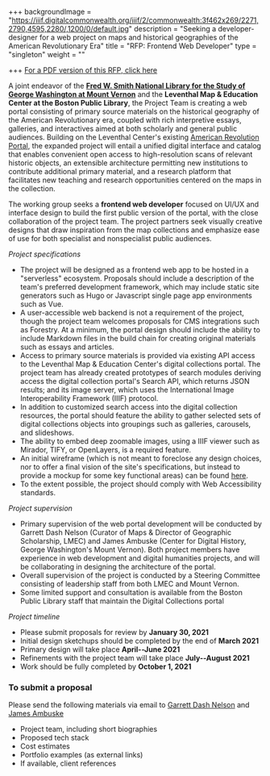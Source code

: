 +++
backgroundImage = "https://iiif.digitalcommonwealth.org/iiif/2/commonwealth:3f462x269/2271,2790,4595,2280/,1200/0/default.jpg"
description = "Seeking a developer-designer for a web project on maps and historical geographies of the American Revolutionary Era"
title = "RFP: Frontend Web Developer"
type = "singleton"
weight = ""

+++
<a href="https://bostonpubliclibrary.sharepoint.com/:b:/s/LeventhalMap/EdnFCDtKzLdLvxCULJqCCoUB-3O0fssk2Fgwwr8duAQjVw?e=PJGDDJ" class="btn btn-primary-outline btn-lg"><i class="fas fa-file-pdf mr-2"></i> For a PDF version of this RFP, click here</a>

A joint endeavor of the [**Fred W. Smith National Library for the Study of George Washington at Mount Vernon**](https://www.mountvernon.org/library/) and the **Leventhal Map & Education Center at the Boston Public Library**, the Project Team is creating a web portal consisting of primary source materials on the historical geography of the American Revolutionary era, coupled with rich interpretive essays, galleries, and interactives aimed at both scholarly and general public audiences. Building on the Leventhal Center's existing [American Revolution Portal](https://collections.leventhalmap.org/collections/commonwealth:dn39z222j), the expanded project will entail a unified digital interface and catalog that enables convenient open access to high-resolution scans of relevant historic objects, an extensible architecture permitting new institutions to contribute additional primary material, and a research platform that facilitates new teaching and research opportunities centered on the maps in the collection.

The working group seeks a **frontend web developer** focused on UI/UX and interface design to build the first public version of the portal, with the close collaboration of the project team. The project partners seek visually creative designs that draw inspiration from the map collections and emphasize ease of use for both specialist and nonspecialist public audiences.

_Project specifications_

* The project will be designed as a frontend web app to be hosted in a "serverless" ecosystem. Proposals should include a description of the team's preferred development framework, which may include static site generators such as Hugo or Javascript single page app environments such as Vue.
* A user-accessible web backend is not a requirement of the project, though the project team welcomes proposals for CMS integrations such as Forestry. At a minimum, the portal design should include the ability to include Markdown files in the build chain for creating original materials such as essays and articles.
* Access to primary source materials is provided via existing API access to the Leventhal Map & Education Center's digital collections portal. The project team has already created prototypes of search modules deriving access the digital collection portal's Search API, which returns JSON results; and its image server, which uses the International Image Interoperability Framework (IIIF) protocol.
* In addition to customized search access into the digital collection resources, the portal should feature the ability to gather selected sets of digital collections objects into groupings such as galleries, carousels, and slideshows.
* The ability to embed deep zoomable images, using a IIIF viewer such as Mirador, TIFY, or OpenLayers, is a required feature.
* An initial wireframe (which is not meant to foreclose any design choices, nor to offer a final vision of the site's specifications, but instead to provide a mockup for some key functional areas) can be found [here](https://geoservices.leventhalmap.org/amrev-wireframe/).
* To the extent possible, the project should comply with Web Accessibility standards.

_Project supervision_

* Primary supervision of the web portal development will be conducted by Garrett Dash Nelson (Curator of Maps & Director of Geographic Scholarship, LMEC) and James Ambuske (Center for Digital History, George Washington's Mount Vernon). Both project members have experience in web development and digital humanities projects, and will be collaborating in designing the architecture of the portal.
* Overall supervision of the project is conducted by a Steering Committee consisting of leadership staff from both LMEC and Mount Vernon.
* Some limited support and consultation is available from the Boston Public Library staff that maintain the Digital Collections portal

_Project timeline_

* Please submit proposals for review by **January 30, 2021**
* Initial design sketchups should be completed by the end of **March 2021**
* Primary design will take place **April--June 2021**
* Refinements with the project team will take place **July--August 2021**
* Work should be fully completed by **October 1, 2021**

### To submit a proposal

Please send the following materials via email to [Garrett Dash Nelson](mailto:gnelson@leventhalmap.org) and [James Ambuske](mailto:jambuske@mountvernon.org)

* Project team, including short biographies
* Proposed tech stack
* Cost estimates
* Portfolio examples (as external links)
* If available, client references